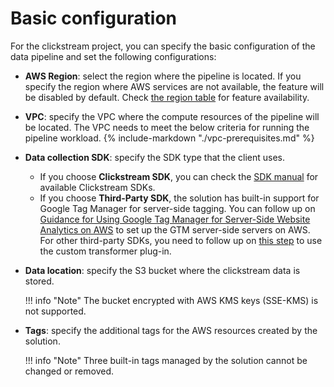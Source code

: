 # Basic configuration

For the clickstream project, you can specify the basic configuration of the data pipeline and set the following configurations:

* **AWS Region**: select the region where the pipeline is located. If you specify the region where AWS services are not available, the feature will be disabled by default. Check [the region table][region-table] for feature availability.
* **VPC**: specify the VPC where the compute resources of the pipeline will be located. The VPC needs to meet the below criteria for running the pipeline workload.
    {%
      include-markdown "./vpc-prerequisites.md"
    %}
* **Data collection SDK**: specify the SDK type that the client uses.
    - If you choose **Clickstream SDK**, you can check the [SDK manual][clickstream-sdks] for available Clickstream SDKs.
    - If you choose **Third-Party SDK**, the solution has built-in support for Google Tag Manager for server-side tagging. You can follow up on [Guidance for Using Google Tag Manager for Server-Side Website Analytics on AWS][gtm-guidance] to set up the GTM server-side servers on AWS. For other third-party SDKs, you need to follow up on [this step][custom-plugin] to use the custom transformer plug-in.
* **Data location**: specify the S3 bucket where the clickstream data is stored.
    
    !!! info "Note"
        The bucket encrypted with AWS KMS keys (SSE-KMS) is not supported.

* **Tags**: specify the additional tags for the AWS resources created by the solution.

    !!! info "Note"
        Three built-in tags managed by the solution cannot be changed or removed.

[region-table]: ../plan-deployment/regions.md
[clickstream-sdks]: ../sdk-manual/index.md
[gtm-guidance]: https://aws.amazon.com/solutions/guidance/using-google-tag-manager-for-server-side-website-analytics-on-aws/
[custom-plugin]: ./data-processing/configure-plugin.md#custom-plugins